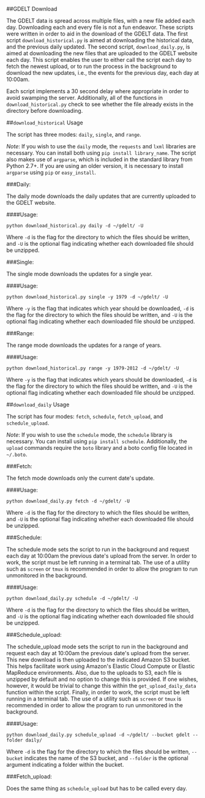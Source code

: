 ##GDELT Download

The GDELT data is spread across multiple files, with a new file added each day.
Downloading each and every file is not a fun endeavor. These scripts were 
written in order to aid in the download of the GDELT data. The first script 
`download_historical.py` is aimed at downloading the historical data, and the 
previous daily updated. The second script, `download_daily.py`, is aimed
at downloading the new files that are uploaded to the GDELT website each day.
This script enables the user to either call the script each day to fetch the
newest upload, or to run the process in the background to download the new 
updates, i.e., the events for the previous day, each day at 10:00am. 

Each script implements a 30 second delay where appropriate in order to 
avoid swamping the server. Additionally, all of the functions in
`download_historical.py` check to see whether the file already exists in the 
directory before downloading.

##`download_historical` Usage

The script has three modes: `daily`, `single`, and `range`.

*Note*: If you wish to use the `daily` mode, the `requests` and `lxml` libraries
are necessary. You can install both using `pip install library_name`. The script 
also makes use of `argparse`, which is included in the standard library from
Python 2.7+. If you are using an older version, it is necessary to install 
`argparse` using `pip` or `easy_install`. 

###Daily:

The daily mode downloads the daily updates that are currently uploaded to the
GDELT website.  

####Usage:

`python download_historical.py daily -d ~/gdelt/ -U` 

Where `-d` is the flag for the directory to which the files should be written,
and `-U` is the optional flag indicating whether each downloaded file should
be unzipped.

###Single:

The single mode downloads the updates for a single year.

####Usage:

`python download_historical.py single -y 1979 -d ~/gdelt/ -U` 

Where `-y` is the flag that indicates which year should be downloaded, `-d` 
is the flag for the directory to which the files should be written, and `-U` 
is the optional flag indicating whether each downloaded file should be unzipped.

###Range:

The range mode downloads the updates for a range of years.

####Usage:

`python download_historical.py range -y 1979-2012 -d ~/gdelt/ -U` 

Where `-y` is the flag that indicates which years should be downloaded, `-d` 
is the flag for the directory to which the files should be written, and `-U` 
is the optional flag indicating whether each downloaded file should be unzipped.

##`download_daily` Usage

The script has four modes: `fetch`, `schedule`, `fetch_upload`, and `schedule_upload`.

*Note*: If you wish to use the `schedule` mode, the `schedule` library
is necessary. You can install using `pip install schedule`. Additionally, 
the `upload` commands require the `boto` library and a boto config file located
in `~/.boto`. 

###Fetch:

The fetch mode downloads only the current date's update. 

####Usage:

`python download_daily.py fetch -d ~/gdelt/ -U` 

Where `-d` is the flag for the directory to which the files should be written,
and `-U` is the optional flag indicating whether each downloaded file should
be unzipped.

###Schedule:

The schedule mode sets the script to run in the background and request 
each day at 10:00am the previous date's upload from the server. In order to work, the 
script must be left running in a terminal tab. The use of a utility such as 
`screen` or `tmux` is recommended in order to allow the program to run
unmonitored in the background.

####Usage:

`python download_daily.py schedule -d ~/gdelt/ -U` 

Where `-d` is the flag for the directory to which the files should be written,
and `-U` is the optional flag indicating whether each downloaded file should
be unzipped.

###Schedule_upload:

The schedule_upload mode sets the script to run in the background and request 
each day at 10:00am the previous date's upload from the server. This new
download is then uploaded to the indicated Amazon S3 bucket. This helps
facilitate work using Amazon's Elastic Cloud Compute or Elastic MapReduce 
environments. Also, due to the uploads to S3, each file is unzipped by default
and no option to change this is provided. If one wishes, however, it would be
trivial to change this within the `get_upload_daily_data` function within the
script. Finally, in order to work, the script must be left running in a terminal
tab. The use of a utility such as `screen` or `tmux` is recommended in order 
to allow the program to run unmonitored in the background.

####Usage:

`python download_daily.py schedule_upload -d ~/gdelt/ --bucket gdelt --folder daily/` 

Where `-d` is the flag for the directory to which the files should be written,
`--bucket` indicates the name of the S3 bucket, and `--folder` is the optional
argument indicating a folder within the bucket. 


###Fetch_upload:

Does the same thing as `schedule_upload` but has to be called every day.
